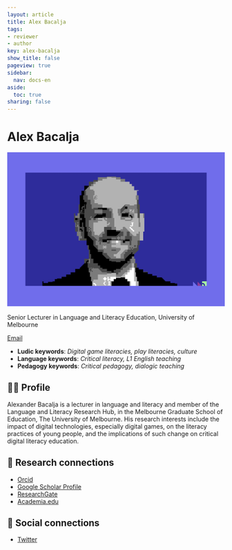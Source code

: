 ```yaml
---
layout: article
title: Alex Bacalja
tags:
- reviewer
- author
key: alex-bacalja
show_title: false
pageview: true
sidebar:
  nav: docs-en
aside:
  toc: true
sharing: false
---
```


# Alex Bacalja

<div class="card">
  <div class="card__image">
    <img class="image" src="/assets/images/alex-bacalja-llp-flat.png"/>
  </div>
</div>

Senior Lecturer in Language and Literacy Education, University of Melbourne


[Email](mailto:alex.bacalja@unimelb.edu.au)

- **Ludic keywords**: *Digital game literacies,  play literacies, culture*
- **Language keywords**: *Critical literacy, L1 English teaching*
- **Pedagogy keywords**: *Critical pedagogy, dialogic teaching*

<!--more-->

## 👨‍🏫 Profile

Alexander Bacalja is a lecturer in language and literacy and member of the Language and Literacy Research Hub, in the Melbourne Graduate School of Education, The University of Melbourne. His research interests include the impact of digital technologies, especially digital games, on the literacy practices of young people, and the implications of such change on critical digital literacy education.

## 🧪 Research connections

- [Orcid](https://orcid.org/0000-0002-2440-1488)
- [Google Scholar Profile](https://scholar.google.com.au/citations?user=cWeWCbYAAAAJ&hl=en)
- [ResearchGate](https://www.researchgate.net/profile/Alex-Bacalja)
- [Academia.edu](https://unimelb.academia.edu/AlexanderBacalja)

## 💬 Social connections

- [Twitter](https://twitter.com/alexbacalja)